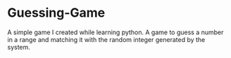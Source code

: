 # Guessing-Game
A simple game I created while learning python. A game to guess a number in a range and matching it with the random integer generated by the system.
